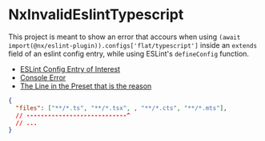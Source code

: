 # NxInvalidEslintTypescript

This project is meant to show an error that accours when using `(await import(@nx/eslint-plugin)).configs['flat/typescript']` inside an `extends` field of an eslint config entry, while using ESLint's `defineConfig` function.

- [ESLint Config Entry of Interest](TODO_ADD_PERMA_LINK)
- [Console Error](TODO_ADD_LINK_WORKFLOW_RUN)
- [The Line in the Preset that is the reason](https://github.com/nrwl/nx/blob/bc685ce3c522ab12a3cfa075fd7c0e879117981f/packages/eslint-plugin/src/flat-configs/typescript.ts#L33)

```json
{
  "files": ["**/*.ts", "**/*.tsx", , "**/*.cts", "**/*.mts"],
  // ----------------------------^
  // ...
}
```
